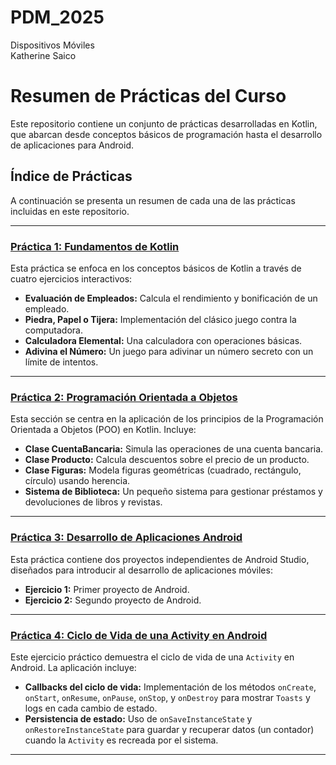 # PDM_2025  

Dispositivos Móviles  
Katherine Saico  

# Resumen de Prácticas del Curso

Este repositorio contiene un conjunto de prácticas desarrolladas en Kotlin, que abarcan desde conceptos básicos de programación hasta el desarrollo de aplicaciones para Android.

## Índice de Prácticas

A continuación se presenta un resumen de cada una de las prácticas incluidas en este repositorio.

---

### [Práctica 1: Fundamentos de Kotlin](./Practica_1/README.md)

Esta práctica se enfoca en los conceptos básicos de Kotlin a través de cuatro ejercicios interactivos:
- **Evaluación de Empleados:** Calcula el rendimiento y bonificación de un empleado.
- **Piedra, Papel o Tijera:** Implementación del clásico juego contra la computadora.
- **Calculadora Elemental:** Una calculadora con operaciones básicas.
- **Adivina el Número:** Un juego para adivinar un número secreto con un límite de intentos.

---

### [Práctica 2: Programación Orientada a Objetos](./Practica_2/Ejercicios/README.md)

Esta sección se centra en la aplicación de los principios de la Programación Orientada a Objetos (POO) en Kotlin. Incluye:
- **Clase CuentaBancaria:** Simula las operaciones de una cuenta bancaria.
- **Clase Producto:** Calcula descuentos sobre el precio de un producto.
- **Clase Figuras:** Modela figuras geométricas (cuadrado, rectángulo, círculo) usando herencia.
- **Sistema de Biblioteca:** Un pequeño sistema para gestionar préstamos y devoluciones de libros y revistas.

---

### [Práctica 3: Desarrollo de Aplicaciones Android](./Practica_3/)

Esta práctica contiene dos proyectos independientes de Android Studio, diseñados para introducir al desarrollo de aplicaciones móviles:
- **Ejercicio 1:** Primer proyecto de Android.
- **Ejercicio 2:** Segundo proyecto de Android.



---

### [Práctica 4: Ciclo de Vida de una Activity en Android](./Practica_4/)

Este ejercicio práctico demuestra el ciclo de vida de una `Activity` en Android. La aplicación incluye:
- **Callbacks del ciclo de vida:** Implementación de los métodos `onCreate`, `onStart`, `onResume`, `onPause`, `onStop`, y `onDestroy` para mostrar `Toasts` y logs en cada cambio de estado.
- **Persistencia de estado:** Uso de `onSaveInstanceState` y `onRestoreInstanceState` para guardar y recuperar datos (un contador) cuando la `Activity` es recreada por el sistema.

---
